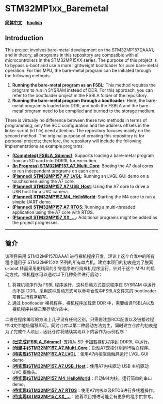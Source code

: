 # STM32MP1xx_Baremetal
**[简体中文](#简介)**&nbsp;&nbsp;&nbsp;&nbsp;**[English](#Introduction)**
## Introduction
This project involves bare-metal development on the STM32MP157DAAA1, and in theory, all programs in this repository are compatible with all microcontrollers in the STM32MP15XX series. The purpose of this project is to bypass u-boot and use a more lightweight bootloader for pure bare-metal operation. For this MPU, the bare-metal program can be initiated through the following methods:

1. **Running the bare-metal program as an FSBL**: This method requires the program to run in SYSRAM instead of DDR. For this approach, you can refer to the bootloader project in the FSBLA folder of the repository.
2. **Running the bare-metal program through a bootloader**: Here, the bare-metal program is loaded into DDR, and both the FSBLA and the bare-metal program need to be compiled and burned to the storage medium.

There is virtually no difference between these two methods in terms of programming; only the RCC configuration and the address offsets in the linker script (ld file) need attention. The repository focuses mainly on the second method. The original purpose of creating this repository is for personal projects; therefore, the repository will include the following implementations as example programs:

* **[(Completed) FSBLA_Sdmmc1]()**: Supports loading a bare-metal program from an SD card into DDR3L for execution.
* **[(In Progress) STM32MP157_A7_Multi_Core]()**: Booting the A7 dual cores to run independent programs on each core.
* **[(Planned) STM32MP157_A7_LVGL]()**: Running an LVGL GUI demo on a touchscreen using the A7 core.
* **[(Planned) STM32MP157_A7_USB_Host]()**: Using the A7 core to drive a USB host for a UVC camera.
* **[(Planned) STM32MP157_M4_HelloWorld]()**: Starting the M4 core to run a simple UART demo.
* **[(Planned) STM32MP157_A7_RTOS]()**: Running a multi-threaded application using the A7 core with RTOS.
* **[(Planned) STM32MP157_XX_...]()**: Additional programs might be added as the project progresses.
---
## 简介
该项目采用 STM32MP157DAAA1 进行裸机程序开发，理论上这个仓库中的所有程序适用于 STM32MP15XX 系列的所有单片机。建立本项目的初衷是为了脱离 u-boot 转而采用更精简的引导程序进行纯裸机程序运行，针对于这个 MPU 的启动方式，裸机程序可以通过以下几种条件进行启动：
1. 将裸机程序作为 FSBL 程序运行，这种启动方式要求程序在 SYSRAM 中运行而不是 DDR。采用这种启动方式可以参考仓库中FSBLA文件夹的 bootloader 项目进行程序编写。
2. 通过 bootloader 裸机程序，裸机程序加载至 DDR 中，需要编译FSBLA以及裸机程序并烧录至存储介质中。

二者在程序编写的方法上几乎没有任何区别，只需要注意RCC配置以及链接过程中ld文件地址偏移即可。同时仓库以第二种启动方法为主，同时建立仓库的初衷是为了完成个人项目，因此仓库将陆续实现以下内容作为示例程序：
* **[(已完成)FSBLA_Sdmmc1]()**: 支持从 SD 卡加载裸机程序到 DDR3L 中运行。
* **[(创建中)STM32MP157_A7_Multi_Core]()**：启动A7双核分别运行独立程序。
* **[(待实现)STM32MP157_A7_LVGL]()**：使用A7内核驱动触屏运行 LVGL GUI demo。
* **[(待实现)STM32MP157_A7_USB_Host]()**：使用A7内核驱动 USB 主机驱动 UVC 摄像头。
* **[(待实现)STM32MP157_M4_HelloWorld]()**：启动M4内核，运行简单的串口 demo。
* **[(待实现)STM32MP157_A7_RTOS]()**：使用A7内核以及RTOS进行多线程操作。
* **[(待实现)STM32MP157_XX_...]()**：随着项目推进可能会有更多的程序供参考。
